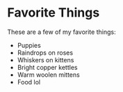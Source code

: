 # Favorite Things

These are a few of my favorite things:

- Puppies
- Raindrops on roses
- Whiskers on kittens
- Bright copper kettles
- Warm woolen mittens
- Food lol 
